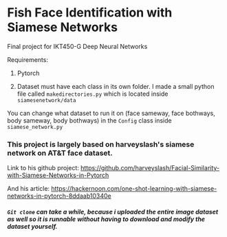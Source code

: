 # Fish Face Identification with Siamese Networks

Final project for IKT450-G Deep Neural Networks

Requirements:
1. Pytorch

2. Dataset must have each class in its own folder. I made a small python file called `makedirectories.py` which is located inside `siamesenetwork/data`

You can change what dataset to run it on (face sameway, face bothways, body sameway, body bothways) in the `Config` class inside `siamese_network.py`

### This project is largely based on harveyslash's siamese network on AT&T face dataset.

Link to his github project: https://github.com/harveyslash/Facial-Similarity-with-Siamese-Networks-in-Pytorch

And his article: https://hackernoon.com/one-shot-learning-with-siamese-networks-in-pytorch-8ddaab10340e


##### `Git clone` can take a while, because i uploaded the entire image dataset as well so it is runnable without having to download and modify the dataset yourself.
